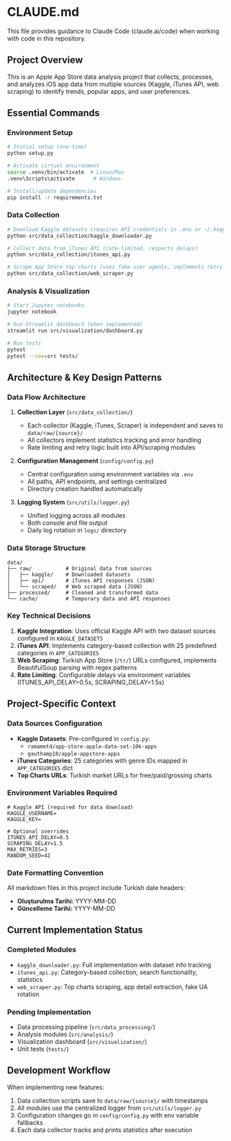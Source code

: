 # CLAUDE.md

This file provides guidance to Claude Code (claude.ai/code) when working with code in this repository.

## Project Overview

This is an Apple App Store data analysis project that collects, processes, and analyzes iOS app data from multiple sources (Kaggle, iTunes API, web scraping) to identify trends, popular apps, and user preferences.

## Essential Commands

### Environment Setup
```bash
# Initial setup (one-time)
python setup.py

# Activate virtual environment
source .venv/bin/activate  # Linux/Mac
.venv\Scripts\activate      # Windows

# Install/update dependencies
pip install -r requirements.txt
```

### Data Collection
```bash
# Download Kaggle datasets (requires API credentials in .env or ~/.kaggle/kaggle.json)
python src/data_collection/kaggle_downloader.py

# Collect data from iTunes API (rate-limited, respects delays)
python src/data_collection/itunes_api.py

# Scrape App Store top charts (uses fake user agents, implements retry logic)
python src/data_collection/web_scraper.py
```

### Analysis & Visualization
```bash
# Start Jupyter notebooks
jupyter notebook

# Run Streamlit dashboard (when implemented)
streamlit run src/visualization/dashboard.py

# Run tests
pytest
pytest --cov=src tests/
```

## Architecture & Key Design Patterns

### Data Flow Architecture
1. **Collection Layer** (`src/data_collection/`)
   - Each collector (Kaggle, iTunes, Scraper) is independent and saves to `data/raw/{source}/`
   - All collectors implement statistics tracking and error handling
   - Rate limiting and retry logic built into API/scraping modules

2. **Configuration Management** (`config/config.py`)
   - Central configuration using environment variables via `.env`
   - All paths, API endpoints, and settings centralized
   - Directory creation handled automatically

3. **Logging System** (`src/utils/logger.py`)
   - Unified logging across all modules
   - Both console and file output
   - Daily log rotation in `logs/` directory

### Data Storage Structure
```
data/
├── raw/           # Original data from sources
│   ├── kaggle/    # Downloaded datasets
│   ├── api/       # iTunes API responses (JSON)
│   └── scraped/   # Web scraped data (JSON)
├── processed/     # Cleaned and transformed data
└── cache/         # Temporary data and API responses
```

### Key Technical Decisions

1. **Kaggle Integration**: Uses official Kaggle API with two dataset sources configured in `KAGGLE_DATASETS`
2. **iTunes API**: Implements category-based collection with 25 predefined categories in `APP_CATEGORIES`
3. **Web Scraping**: Turkish App Store (`/tr/`) URLs configured, implements BeautifulSoup parsing with regex patterns
4. **Rate Limiting**: Configurable delays via environment variables (ITUNES_API_DELAY=0.5s, SCRAPING_DELAY=1.5s)

## Project-Specific Context

### Data Sources Configuration
- **Kaggle Datasets**: Pre-configured in `config.py`:
  - `ramamet4/app-store-apple-data-set-10k-apps`
  - `gauthamp10/apple-appstore-apps`
- **iTunes Categories**: 25 categories with genre IDs mapped in `APP_CATEGORIES` dict
- **Top Charts URLs**: Turkish market URLs for free/paid/grossing charts

### Environment Variables Required
```env
# Kaggle API (required for data download)
KAGGLE_USERNAME=
KAGGLE_KEY=

# Optional overrides
ITUNES_API_DELAY=0.5
SCRAPING_DELAY=1.5
MAX_RETRIES=3
RANDOM_SEED=42
```

### Date Formatting Convention
All markdown files in this project include Turkish date headers:
- **Oluşturulma Tarihi:** YYYY-MM-DD
- **Güncelleme Tarihi:** YYYY-MM-DD

## Current Implementation Status

### Completed Modules
- `kaggle_downloader.py`: Full implementation with dataset info tracking
- `itunes_api.py`: Category-based collection, search functionality, statistics
- `web_scraper.py`: Top charts scraping, app detail extraction, fake UA rotation

### Pending Implementation
- Data processing pipeline (`src/data_processing/`)
- Analysis modules (`src/analysis/`)
- Visualization dashboard (`src/visualization/`)
- Unit tests (`tests/`)

## Development Workflow

When implementing new features:
1. Data collection scripts save to `data/raw/{source}/` with timestamps
2. All modules use the centralized logger from `src/utils/logger.py`
3. Configuration changes go in `config/config.py` with env variable fallbacks
4. Each data collector tracks and prints statistics after execution